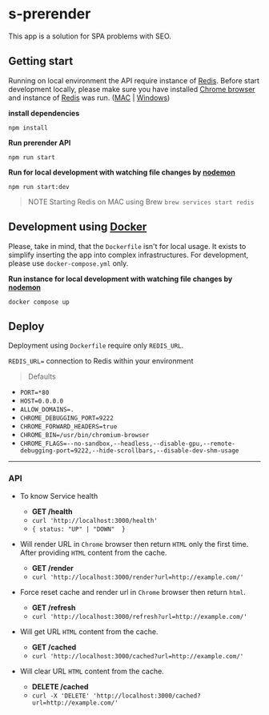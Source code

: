 
# s-prerender
This app is a solution for SPA problems with SEO.


## Getting start
Running on local environment the API require instance of [Redis](https://redis.io/docs/getting-started/).
Before start development locally, please make sure you have installed [Chrome browser](https://www.google.com/chrome/) and instance of [Redis](https://redis.io/) was run. ([MAC](https://tableplus.com/blog/2018/10/how-to-start-stop-restart-redis.html) | [Windows](https://riptutorial.com/redis/example/29962/installing-and-running-redis-server-on-windows))

**install dependencies**

`npm install`

**Run prerender API**

`npm run start`

**Run for local development with watching file changes by [nodemon](https://www.npmjs.com/package/nodemon)**

`npm run start:dev`

> NOTE Starting Redis on MAC using Brew `brew services start redis`

## Development using [Docker](https://www.docker.com/)
Please, take in mind, that the `Dockerfile` isn't for local usage. It exists to simplify inserting the app into complex infrastructures.
For development, please use `docker-compose.yml` only.

**Run instance for local development with watching file changes by [nodemon](https://www.npmjs.com/package/nodemon)**

`docker compose up`


## Deploy
Deployment using `Dockerfile` require only `REDIS_URL`.

`REDIS_URL=` connection to Redis within your environment

> Defaults
- `PORT=*80`
- `HOST=0.0.0.0`
- `ALLOW_DOMAINS=.`
- `CHROME_DEBUGGING_PORT=9222`
- `CHROME_FORWARD_HEADERS=true`
- `CHROME_BIN=/usr/bin/chromium-browser`
- `CHROME_FLAGS=--no-sandbox,--headless,--disable-gpu,--remote-debugging-port=9222,--hide-scrollbars,--disable-dev-shm-usage`

---
### API
- To know Service health
  - **GET /health**
  - `curl 'http://localhost:3000/health'`
  - `{ status: "UP" | "DOWN"  }`

- Will render URL in `Chrome` browser then return `HTML` only the first time. After providing `HTML` content from the cache.
  - **GET /render**
  - `curl 'http://localhost:3000/render?url=http://example.com/'`

- Force reset cache and render url in `Chrome` browser then return `html`.
  - **GET /refresh**
  - `curl 'http://localhost:3000/refresh?url=http://example.com/'`

- Will get URL `HTML` content from the cache.
  - **GET /cached**
  - `curl 'http://localhost:3000/cached?url=http://example.com/'`

- Will clear URL `HTML` content from the cache.
  - **DELETE /cached**
  - `curl -X 'DELETE' 'http://localhost:3000/cached?url=http://example.com/'`

